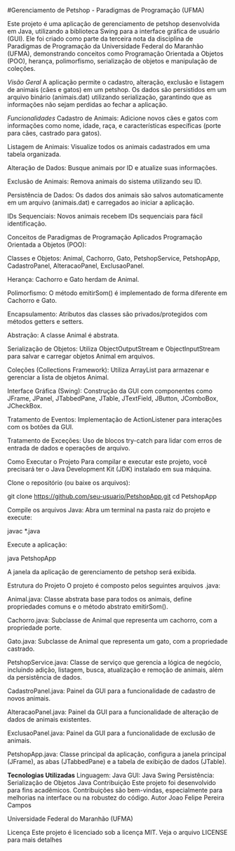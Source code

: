 #Gerenciamento de Petshop - Paradigmas de Programação (UFMA)

Este projeto é uma aplicação de gerenciamento de petshop desenvolvida em Java, utilizando a biblioteca Swing para a interface gráfica de usuário (GUI). Ele foi criado como parte da terceira nota da disciplina de Paradigmas de Programação da Universidade Federal do Maranhão (UFMA), demonstrando conceitos como Programação Orientada a Objetos (POO), herança, polimorfismo, serialização de objetos e manipulação de coleções.

*Visão Geral*
A aplicação permite o cadastro, alteração, exclusão e listagem de animais (cães e gatos) em um petshop. Os dados são persistidos em um arquivo binário (animais.dat) utilizando serialização, garantindo que as informações não sejam perdidas ao fechar a aplicação.

*Funcionalidades*
Cadastro de Animais: Adicione novos cães e gatos com informações como nome, idade, raça, e características específicas (porte para cães, castrado para gatos).

Listagem de Animais: Visualize todos os animais cadastrados em uma tabela organizada.

Alteração de Dados: Busque animais por ID e atualize suas informações.

Exclusão de Animais: Remova animais do sistema utilizando seu ID.

Persistência de Dados: Os dados dos animais são salvos automaticamente em um arquivo (animais.dat) e carregados ao iniciar a aplicação.

IDs Sequenciais: Novos animais recebem IDs sequenciais para fácil identificação.

Conceitos de Paradigmas de Programação Aplicados
Programação Orientada a Objetos (POO):

Classes e Objetos: Animal, Cachorro, Gato, PetshopService, PetshopApp, CadastroPanel, AlteracaoPanel, ExclusaoPanel.

Herança: Cachorro e Gato herdam de Animal.

Polimorfismo: O método emitirSom() é implementado de forma diferente em Cachorro e Gato.

Encapsulamento: Atributos das classes são privados/protegidos com métodos getters e setters.

Abstração: A classe Animal é abstrata.

Serialização de Objetos: Utiliza ObjectOutputStream e ObjectInputStream para salvar e carregar objetos Animal em arquivos.

Coleções (Collections Framework): Utiliza ArrayList para armazenar e gerenciar a lista de objetos Animal.

Interface Gráfica (Swing): Construção da GUI com componentes como JFrame, JPanel, JTabbedPane, JTable, JTextField, JButton, JComboBox, JCheckBox.

Tratamento de Eventos: Implementação de ActionListener para interações com os botões da GUI.

Tratamento de Exceções: Uso de blocos try-catch para lidar com erros de entrada de dados e operações de arquivo.

Como Executar o Projeto
Para compilar e executar este projeto, você precisará ter o Java Development Kit (JDK) instalado em sua máquina.

Clone o repositório (ou baixe os arquivos):

git clone https://github.com/seu-usuario/PetshopApp.git
cd PetshopApp

Compile os arquivos Java:
Abra um terminal na pasta raiz do projeto e execute:

javac *.java

Execute a aplicação:

java PetshopApp

A janela da aplicação de gerenciamento de petshop será exibida.

Estrutura do Projeto
O projeto é composto pelos seguintes arquivos .java:

Animal.java: Classe abstrata base para todos os animais, define propriedades comuns e o método abstrato emitirSom().

Cachorro.java: Subclasse de Animal que representa um cachorro, com a propriedade porte.

Gato.java: Subclasse de Animal que representa um gato, com a propriedade castrado.

PetshopService.java: Classe de serviço que gerencia a lógica de negócio, incluindo adição, listagem, busca, atualização e remoção de animais, além da persistência de dados.

CadastroPanel.java: Painel da GUI para a funcionalidade de cadastro de novos animais.

AlteracaoPanel.java: Painel da GUI para a funcionalidade de alteração de dados de animais existentes.

ExclusaoPanel.java: Painel da GUI para a funcionalidade de exclusão de animais.

PetshopApp.java: Classe principal da aplicação, configura a janela principal (JFrame), as abas (JTabbedPane) e a tabela de exibição de dados (JTable).

**Tecnologias Utilizadas**
Linguagem: Java
GUI: Java Swing
Persistência: Serialização de Objetos Java
Contribuição
Este projeto foi desenvolvido para fins acadêmicos. Contribuições são bem-vindas, especialmente para melhorias na interface ou na robustez do código.
Autor
Joao Felipe Pereira Campos


Universidade Federal do Maranhão (UFMA)

Licença
Este projeto é licenciado sob a licença MIT. Veja o arquivo LICENSE para mais detalhes
